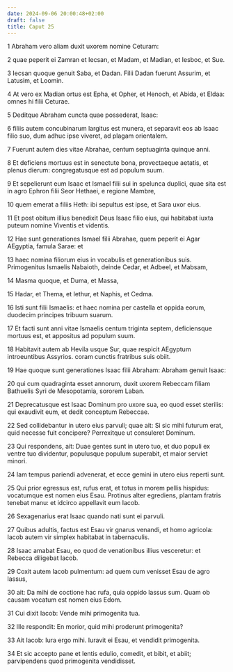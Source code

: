 ```yaml
---
date: 2024-09-06 20:00:48+02:00
draft: false
title: Caput 25
---
```





1 Abraham vero aliam duxit uxorem nomine Ceturam:

2 quae peperit ei Zamran et Iecsan, et Madam, et Madian, et Iesboc, et Sue.

3 Iecsan quoque genuit Saba, et Dadan. Filii Dadan fuerunt Assurim, et Latusim, et Loomin.

4 At vero ex Madian ortus est Epha, et Opher, et Henoch, et Abida, et Eldaa: omnes hi filii Ceturae.

5 Deditque Abraham cuncta quae possederat, Isaac:

6 filiis autem concubinarum largitus est munera, et separavit eos ab Isaac filio suo, dum adhuc ipse viveret, ad plagam orientalem.

7 Fuerunt autem dies vitae Abrahae, centum septuaginta quinque anni.

8 Et deficiens mortuus est in senectute bona, provectaeque aetatis, et plenus dierum: congregatusque est ad populum suum.

9 Et sepelierunt eum Isaac et Ismael filii sui in spelunca duplici, quae sita est in agro Ephron filii Seor Hethaei, e regione Mambre,

10 quem emerat a filiis Heth: ibi sepultus est ipse, et Sara uxor eius.

11 Et post obitum illius benedixit Deus Isaac filio eius, qui habitabat iuxta puteum nomine Viventis et videntis.

12 Hae sunt generationes Ismael filii Abrahae, quem peperit ei Agar AEgyptia, famula Sarae: et

13 haec nomina filiorum eius in vocabulis et generationibus suis. Primogenitus Ismaelis Nabaioth, deinde Cedar, et Adbeel, et Mabsam,

14 Masma quoque, et Duma, et Massa,

15 Hadar, et Thema, et Iethur, et Naphis, et Cedma.

16 Isti sunt filii Ismaelis: et haec nomina per castella et oppida eorum, duodecim principes tribuum suarum.

17 Et facti sunt anni vitae Ismaelis centum triginta septem, deficiensque mortuus est, et appositus ad populum suum.

18 Habitavit autem ab Hevila usque Sur, quae respicit AEgyptum introeuntibus Assyrios. coram cunctis fratribus suis obiit.

19 Hae quoque sunt generationes Isaac filii Abraham: Abraham genuit Isaac:

20 qui cum quadraginta esset annorum, duxit uxorem Rebeccam filiam Bathuelis Syri de Mesopotamia, sororem Laban.

21 Deprecatusque est Isaac Dominum pro uxore sua, eo quod esset sterilis: qui exaudivit eum, et dedit conceptum Rebeccae.

22 Sed collidebantur in utero eius parvuli; quae ait: Si sic mihi futurum erat, quid necesse fuit concipere? Perrexitque ut consuleret Dominum.

23 Qui respondens, ait: Duae gentes sunt in utero tuo, et duo populi ex ventre tuo dividentur, populusque populum superabit, et maior serviet minori.

24 Iam tempus pariendi advenerat, et ecce gemini in utero eius reperti sunt.

25 Qui prior egressus est, rufus erat, et totus in morem pellis hispidus: vocatumque est nomen eius Esau. Protinus alter egrediens, plantam fratris tenebat manu: et idcirco appellavit eum Iacob.

26 Sexagenarius erat Isaac quando nati sunt ei parvuli.

27 Quibus adultis, factus est Esau vir gnarus venandi, et homo agricola: Iacob autem vir simplex habitabat in tabernaculis.

28 Isaac amabat Esau, eo quod de venationibus illius vesceretur: et Rebecca diligebat Iacob.

29 Coxit autem Iacob pulmentum: ad quem cum venisset Esau de agro lassus,

30 ait: Da mihi de coctione hac rufa, quia oppido lassus sum. Quam ob causam vocatum est nomen eius Edom.

31 Cui dixit Iacob: Vende mihi primogenita tua.

32 Ille respondit: En morior, quid mihi proderunt primogenita?

33 Ait Iacob: Iura ergo mihi. Iuravit ei Esau, et vendidit primogenita.

34 Et sic accepto pane et lentis edulio, comedit, et bibit, et abiit; parvipendens quod primogenita vendidisset.

